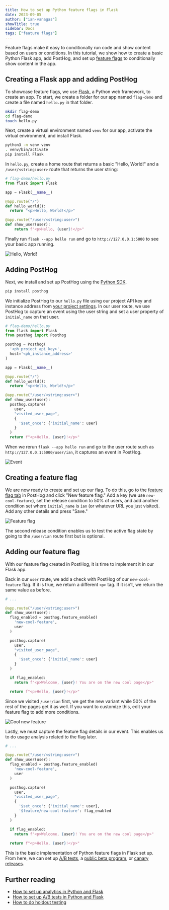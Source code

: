 ```yaml
---
title: How to set up Python feature flags in Flask
date: 2023-09-05
author: ["ian-vanagas"]
showTitle: true
sidebar: Docs
tags: ["feature flags"]
---
```


Feature flags make it easy to conditionally run code and show content based on users or conditions. In this tutorial, we show how to create a basic Python Flask app, add PostHog, and set up [feature flags](/feature-flags) to conditionally show content in the app.

## Creating a Flask app and adding PostHog

To showcase feature flags, we use [Flask](https://flask.palletsprojects.com/), a Python web framework, to create an app. To start, we create a folder for our app named `flag-demo` and create a file named `hello.py` in that folder.

```bash
mkdir flag-demo
cd flag-demo
touch hello.py
```

Next, create a virtual environment named `venv` for our app, activate the virtual environment, and install Flask.

```bash
python3 -m venv venv
. venv/bin/activate
pip install Flask
```

In `hello.py`, create a home route that returns a basic "Hello, World!" and a `/user/<string:user>` route that returns the user string:

```python
# flag-demo/hello.py
from flask import Flask

app = Flask(__name__)

@app.route("/")
def hello_world():
  return "<p>Hello, World!</p>"

@app.route("/user/<string:user>")
def show_user(user):
    return f"<p>Hello, {user}!</p>"
```

Finally run `flask --app hello run` and go to `http://127.0.0.1:5000` to see your basic app running.

![Hello, World!](../images/tutorials/python-feature-flags/hello.png)

## Adding PostHog

Next, we install and set up PostHog using the [Python SDK](/docs/libraries/python).

```bash
pip install posthog
```

We initialize PostHog to our `hello.py` file using our project API key and instance address from [your project settings](https://app.posthog.com/project/settings). In our user route, we use PostHog to capture an event using the user string and set a user property of `initial_name` on that user.

```python
# flag-demo/hello.py
from flask import Flask
from posthog import Posthog

posthog = Posthog(
  '<ph_project_api_key>', 
  host='<ph_instance_address>'
)

app = Flask(__name__)

@app.route("/")
def hello_world():
  return "<p>Hello, World!</p>"

@app.route("/user/<string:user>")
def show_user(user):
  posthog.capture(
    user, 
    "visited_user_page", 
    {
      '$set_once': {'initial_name': user} 
    }
  )
  return f"<p>Hello, {user}!</p>"
```

When we rerun `flask --app hello run` and go to the user route such as `http://127.0.0.1:5000/user/ian`, it captures an event in PostHog.

![Event](../images/tutorials/python-feature-flags/event.png)

## Creating a feature flag

We are now ready to create and set up our flag. To do this, go to the [feature flag tab](https://app.posthog.com/feature_flags) in PostHog and click "New feature flag." Add a key (we use `new-cool-feature`), set the release condition to 50% of users, and add another condition set where `initial_name` is `ian` (or whatever URL you just visited). Add any other details and press "Save."

![Feature flag](../images/tutorials/python-feature-flags/flag.png)

The second release condition enables us to test the active flag state by going to the `/user/ian` route first but is optional.

## Adding our feature flag

With our feature flag created in PostHog, it is time to implement it in our Flask app.

Back in our `user` route, we add a check with PostHog of our `new-cool-feature` flag. If it is true, we return a different `<p>` tag. If it isn’t, we return the same value as before. 

```python
# ...

@app.route("/user/<string:user>")
def show_user(user):
  flag_enabled = posthog.feature_enabled(
    'new-cool-feature', 
    user
  )

  posthog.capture(
    user, 
    "visited_user_page", 
    {
      '$set_once': {'initial_name': user}
    }
  )

  if flag_enabled:
    return f"<p>Welcome, {user}! You are on the new cool page</p>"

  return f"<p>Hello, {user}!</p>"
```

Since we visited `/user/ian` first, we get the new variant while 50% of the rest of the pages get it as well. If you want to customize this, edit your feature flag to add more conditions.

![Cool new feature](../images/tutorials/python-feature-flags/cool.png)

Lastly, we must capture the feature flag details in our event. This enables us to do usage analysis related to the flag later.

```python
# ...

@app.route("/user/<string:user>")
def show_user(user):
  flag_enabled = posthog.feature_enabled(
    'new-cool-feature', 
    user
  )

  posthog.capture(
    user, 
    "visited_user_page", 
    {
      '$set_once': {'initial_name': user},
      '$feature/new-cool-feature': flag_enabled
    }
  )

  if flag_enabled:
    return f"<p>Welcome, {user}! You are on the new cool page</p>"
  
  return f"<p>Hello, {user}!</p>"
```

This is the basic implementation of Python feature flags in Flask set up. From here, we can set up [A/B tests](/ab-testing), a [public beta program](/tutorials/public-beta-program), or [canary releases](/tutorials/canary-release). 

## Further reading

- [How to set up analytics in Python and Flask](/tutorials/python-analytics)
- [How to set up A/B tests in Python and Flask](/tutorials/python-ab-testing)
- [How to do holdout testing](/tutorials/holdout-testing)
